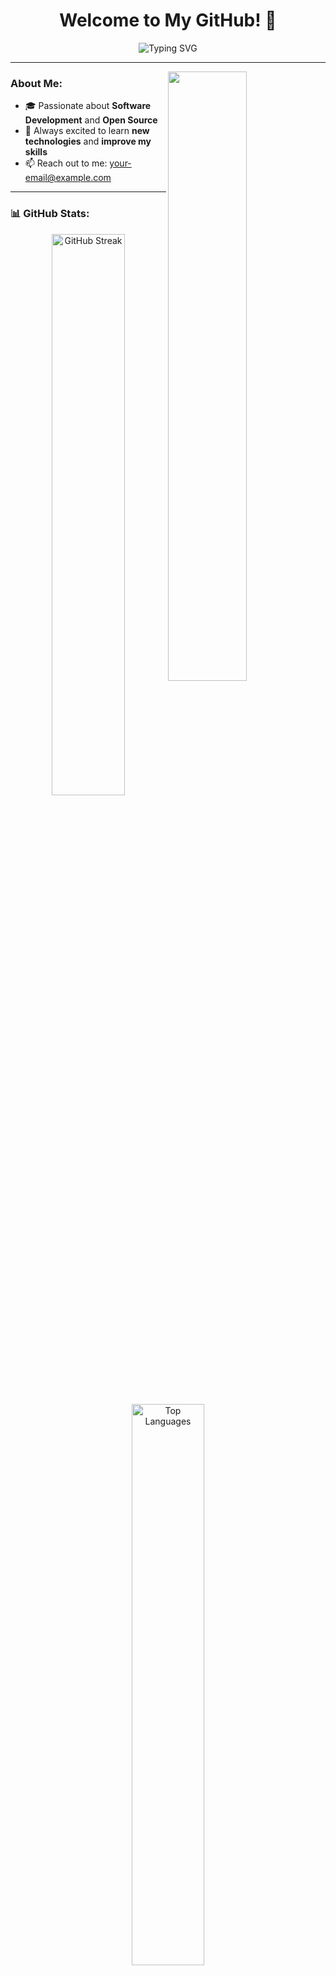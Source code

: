 <h1 align="center">Welcome to My GitHub! 👋</h1>

<p align="center">
  <img src="https://readme-typing-svg.demolab.com?font=Fira+Code&size=22&pause=1000&color=F75C7E&center=true&vCenter=true&width=440&lines=Hello%2C+World!+I'm+%3CScindo%3E;Open-Source+Enthusiast;Always+Learning+Something+New!" alt="Typing SVG" />
</p>

---

<img align="right" src="https://github-readme-stats.vercel.app/api?username=scindo07&show_icons=true&hide_border=true&theme=radical&count_private=true&include_all_commits=true" width="50%"/>

### About Me:
- 🎓 Passionate about **Software Development** and **Open Source**
- 🚀 Always excited to learn **new technologies** and **improve my skills**
- 📫 Reach out to me: [your-email@example.com](mailto:kanoscripting@gmail.com)

---

### 📊 GitHub Stats:
<p align="center">
  <img src="https://github-readme-streak-stats.herokuapp.com/?user=scindo07&theme=radical&hide_border=true" alt="GitHub Streak" width="48%"/>
  <img src="https://github-readme-stats.vercel.app/api/top-langs/?username=scindo07&layout=compact&theme=radical&hide_border=true" alt="Top Languages" width="48%"/>
</p>

---

### 📚 Most Used Languages:
<p align="center">
  <img src="https://github-readme-stats.vercel.app/api/top-langs/?username=scindo07&langs_count=10&layout=compact&theme=radical&hide_border=true" alt="Top Languages Used" />
</p>

---

### 💻 Recent Projects:
- 🚀 [**EtherDrops**](https://github.com/scindo07/ProjectOne) - An automatic claimer for EtherDrops

---

### 🌐 Find Me Online:
<p align="left">
  <a href="https://twitter.com/kanoscripting" target="_blank">
    <img src="https://img.shields.io/badge/-Twitter-1DA1F2?logo=twitter&logoColor=white&style=flat-square" />
  </a>
  <a href="https://youtube.com/@Ketetsuu" target="_blank">
    <img src="https://img.shields.io/badge/-YouTube-FF7139?logo=Firefox-Browser&logoColor=white&style=flat-square" />
  </a>
  <a href="mailto:kanoscriptingl@example.com">
    <img src="https://img.shields.io/badge/-Email-D14836?logo=gmail&logoColor=white&style=flat-square" />
  </a>
</p>

---

### 🤝 Support Me:
<p>
  If you find my projects useful or want to support my open-source contributions, you can make a donation using:
</p>

- **TON (The Open Network):** ``UQAQTZxN326CMt7tqGweHRa7FR0-e-kg9BX2v0-d51ZIDcUf``
- **Ethereum (ETH):** ``0xcb418563929516e1c984a9428ac1d0c9433a524a``

---

![Footer](https://capsule-render.vercel.app/api?type=waving&color=gradient&height=100&section=footer)
